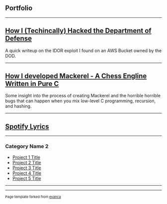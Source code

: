 ## Portfolio

---

## [How I (Techincally) Hacked the Department of Defense](/sample_page)

A quick writeup on the IDOR exploit I found on an AWS Bucket owned by the DOD.

---
## [How I developed Mackerel - A Chess Engline Written in Pure C](/pdf/sample_presentation.pdf)

Some insight into the process of creating Mackerel and the horrible horrible bugs that can happen when you mix low-level C programming, recursion, and hashing. 

---
## [Spotify Lyrics](http://example.com/)

---

### Category Name 2

- [Project 1 Title](http://example.com/)
- [Project 2 Title](http://example.com/)
- [Project 3 Title](http://example.com/)
- [Project 4 Title](http://example.com/)
- [Project 5 Title](http://example.com/)

---




---
<p style="font-size:11px">Page template forked from <a href="https://github.com/evanca/quick-portfolio">evanca</a></p>
<!-- Remove above link if you don't want to attibute -->
